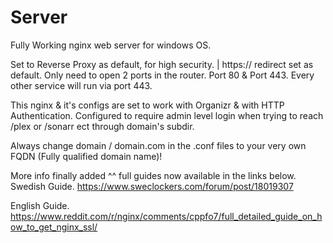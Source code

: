 # Server
Fully Working nginx web server for windows OS.

Set to Reverse Proxy as default, for high security. | https:// redirect set as default.
Only need to open 2 ports in the router.
Port 80 & Port 443.
Every other service will run via port 443.

This nginx & it's configs are set to work with Organizr & with HTTP Authentication. 
Configured to require admin level login when trying to reach /plex or /sonarr ect through domain's subdir.

Always change domain / domain.com in the .conf files to your very own FQDN (Fully qualified domain name)!

More info finally added ^^ full guides now available in the links below.
Swedish Guide.
https://www.sweclockers.com/forum/post/18019307

English Guide.
https://www.reddit.com/r/nginx/comments/cppfo7/full_detailed_guide_on_how_to_get_nginx_ssl/
